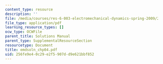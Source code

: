 ```yaml
---
content_type: resource
description: ''
file: /media/courses/res-6-003-electromechanical-dynamics-spring-2009/256fe9e40c29e2f5907dd9e621bbf852_emdsoln_chp04.pdf
file_type: application/pdf
learning_resource_types: []
ocw_type: OCWFile
parent_title: Solutions Manual
parent_type: SupplementalResourceSection
resourcetype: Document
title: emdsoln_chp04.pdf
uid: 256fe9e4-0c29-e2f5-907d-d9e621bbf852
---
```

